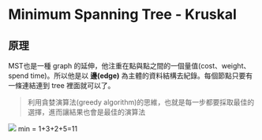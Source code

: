 # Minimum Spanning Tree - Kruskal
## 原理
MST也是一種 graph 的延伸，他注重在點與點之間的一個量值(cost、weight、spend time)。所以他是以 **邊(edge)** 為主體的資料結構去紀錄。每個節點只要有一條連結連到 tree 裡面就可以了。
> 利用貪婪演算法(greedy algorithm)的思維，也就是每一步都要採取最佳的選擇，進而讓結果也會是最佳的演算法

![](https://i.imgur.com/V2FHxJF.png)
min = 1+3+2+5=11
